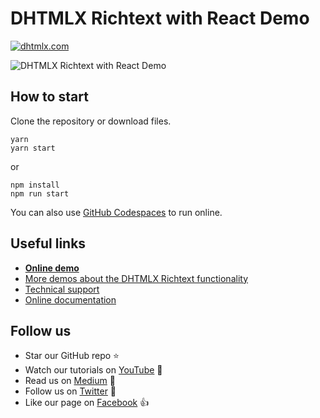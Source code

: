# DHTMLX Richtext with React Demo

[![dhtmlx.com](https://img.shields.io/badge/made%20by-DHTMLX-blue)](https://dhtmlx.com/)


![DHTMLX Richtext with React Demo](https://raw.githubusercontent.com/DHTMLX/react-richtext-demo/master/richtext.png)

## How to start

Clone the repository or download files.

```
yarn
yarn start
```

or

```
npm install
npm run start
```

You can also use [GitHub Codespaces](https://docs.github.com/en/codespaces/developing-in-a-codespace/creating-a-codespace-for-a-repository) to run online.

## Useful links

- **[Online demo](https://replit.com/@dhtmlx/dhtmlx-richtext-with-react)**
- [More demos about the DHTMLX Richtext functionality](https://snippet.dhtmlx.com/807qbp9v?tag=richtext&mode=wide)
- [Technical support ](https://forum.dhtmlx.com/c/richtext)
- [Online  documentation](https://docs.dhtmlx.com/richtext/)

## Follow us

- Star our GitHub repo :star:
- Watch our tutorials on [YouTube](https://www.youtube.com/user/dhtmlx/videos) :eyes:
- Read us on [Medium](https://dhtmlx.medium.com) :newspaper:
- Follow us on [Twitter](https://twitter.com/dhtmlx) :feet:
- Like our page on [Facebook](https://www.facebook.com/dhtmlx/) :thumbsup:
